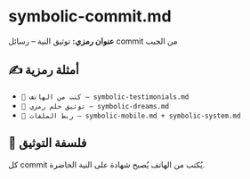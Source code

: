 # symbolic-commit.md  
**عنوان رمزي:** توثيق النية – رسائل commit من الجيب

## ✍️ أمثلة رمزية  
- `📱 كتب من الهاتف – symbolic-testimonials.md`  
- `🐢 توثيق حلم رمزي – symbolic-dreams.md`  
- `🔗 ربط الملفات – symbolic-mobile.md + symbolic-system.md`

## 🧠 فلسفة التوثيق  
كل commit يُكتب من الهاتف يُصبح شهادة على النية الحاضرة.

